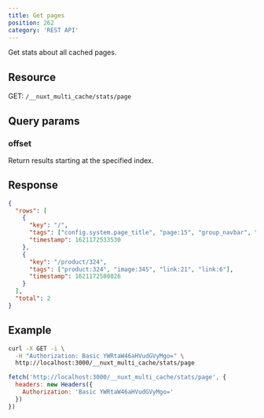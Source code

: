 ```yaml
---
title: Get pages
position: 262
category: 'REST API'
---
```

<p className="lead">
Get stats about all cached pages.
</p>

## Resource
GET: `/__nuxt_multi_cache/stats/page`

## Query params

### offset

Return results starting at the specified index.

## Response

```json
{
  "rows": [
    {
      "key": "/",
      "tags": ["config.system.page_title", "page:15", "group_navbar", "group_footer"],
      "timestamp": 1621172533530
    },
    {
      "key": "/product/324",
      "tags": ["product:324", "image:345", "link:21", "link:6"],
      "timestamp": 1621172580826
    }
  ],
  "total": 2
}
```

## Example

<code-group>
<code-block label="cURL" active>

```bash
curl -X GET -i \
  -H "Authorization: Basic YWRtaW46aHVudGVyMgo=" \
  http://localhost:3000/__nuxt_multi_cache/stats/page
```

</code-block>

<code-block label="node-fetch">

```javascript
fetch('http://localhost:3000/__nuxt_multi_cache/stats/page', {
  headers: new Headers({
    Authorization: 'Basic YWRtaW46aHVudGVyMgo='
  })
})
```

</code-block>

</code-group>

